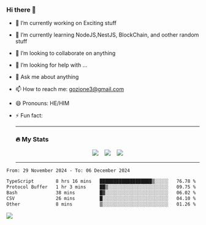 ### Hi there 👋

<!--
**charlieScript/charlieScript** is a ✨ _special_ ✨ repository because its `README.md` (this file) appears on your GitHub profile.

Here are some ideas to get you started: -->

- 🔭 I’m currently working on Exciting stuff
- 🌱 I’m currently learning NodeJS,NestJS, BlockChain, and oother random stuff
- 👯 I’m looking to collaborate on anything
- 🤔 I’m looking for help with ...
- 💬 Ask me about anything
- 📫 How to reach me: gozione3@gmail.com
- 😄 Pronouns: HE/HIM
- ⚡ Fun fact:


  ---

  ### :fire: My Stats

  <div id="stats" align="center">
  <img src="http://github-readme-streak-stats.herokuapp.com?user=charlieScript&theme=dark&date_format=M%20j%5B%2C%20Y%5D" />&nbsp;&nbsp;&nbsp;
  <img src="https://github-readme-stats.vercel.app/api/top-langs/?username=charlieScript&layout=compact&theme=vision-friendly-dark"/>&nbsp;&nbsp;&nbsp;
  <img src="https://github-readme-stats.vercel.app/api?username=charlieScript&show_icons=true&theme=radical"/>
  </div>

  ---



<!--START_SECTION:waka-->

```txt
From: 29 November 2024 - To: 06 December 2024

TypeScript        8 hrs 16 mins   ███████████████████▒░░░░░   76.78 %
Protocol Buffer   1 hr 3 mins     ██▒░░░░░░░░░░░░░░░░░░░░░░   09.75 %
Bash              38 mins         █▓░░░░░░░░░░░░░░░░░░░░░░░   06.02 %
CSV               26 mins         █░░░░░░░░░░░░░░░░░░░░░░░░   04.10 %
Other             8 mins          ▒░░░░░░░░░░░░░░░░░░░░░░░░   01.26 %
```

<!--END_SECTION:waka-->
![](https://komarev.com/ghpvc/?username=charlieScript)
